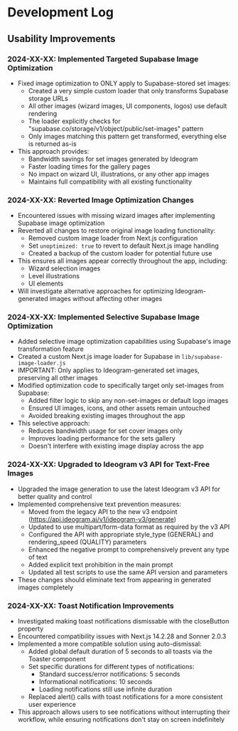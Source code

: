 # Development Log

## Usability Improvements

### 2024-XX-XX: Implemented Targeted Supabase Image Optimization
- Fixed image optimization to ONLY apply to Supabase-stored set images:
  - Created a very simple custom loader that only transforms Supabase storage URLs
  - All other images (wizard images, UI components, logos) use default rendering
  - The loader explicitly checks for "supabase.co/storage/v1/object/public/set-images" pattern
  - Only images matching this pattern get transformed, everything else is returned as-is
- This approach provides:
  - Bandwidth savings for set images generated by Ideogram
  - Faster loading times for the gallery pages
  - No impact on wizard UI, illustrations, or any other app images
  - Maintains full compatibility with all existing functionality

### 2024-XX-XX: Reverted Image Optimization Changes
- Encountered issues with missing wizard images after implementing Supabase image optimization
- Reverted all changes to restore original image loading functionality:
  - Removed custom image loader from Next.js configuration
  - Set `unoptimized: true` to revert to default Next.js image handling
  - Created a backup of the custom loader for potential future use
- This ensures all images appear correctly throughout the app, including:
  - Wizard selection images
  - Level illustrations
  - UI elements
- Will investigate alternative approaches for optimizing Ideogram-generated images without affecting other images

### 2024-XX-XX: Implemented Selective Supabase Image Optimization
- Added selective image optimization capabilities using Supabase's image transformation feature
- Created a custom Next.js image loader for Supabase in `lib/supabase-image-loader.js`
- IMPORTANT: Only applies to Ideogram-generated set images, preserving all other images
- Modified optimization code to specifically target only set-images from Supabase:
  - Added filter logic to skip any non-set-images or default logo images
  - Ensured UI images, icons, and other assets remain untouched
  - Avoided breaking existing images throughout the app
- This selective approach:
  - Reduces bandwidth usage for set cover images only
  - Improves loading performance for the sets gallery
  - Doesn't interfere with existing image display across the app

### 2024-XX-XX: Upgraded to Ideogram v3 API for Text-Free Images
- Upgraded the image generation to use the latest Ideogram v3 API for better quality and control
- Implemented comprehensive text prevention measures:
  - Moved from the legacy API to the new v3 endpoint (https://api.ideogram.ai/v1/ideogram-v3/generate)
  - Updated to use multipart/form-data format as required by the v3 API
  - Configured the API with appropriate style_type (GENERAL) and rendering_speed (QUALITY) parameters
  - Enhanced the negative prompt to comprehensively prevent any type of text
  - Added explicit text prohibition in the main prompt
  - Updated all test scripts to use the same API version and parameters
- These changes should eliminate text from appearing in generated images completely

### 2024-XX-XX: Toast Notification Improvements
- Investigated making toast notifications dismissable with the closeButton property
- Encountered compatibility issues with Next.js 14.2.28 and Sonner 2.0.3
- Implemented a more compatible solution using auto-dismissal:
  - Added global default duration of 5 seconds to all toasts via the Toaster component
  - Set specific durations for different types of notifications:
    - Standard success/error notifications: 5 seconds
    - Informational notifications: 10 seconds
    - Loading notifications still use infinite duration
  - Replaced alert() calls with toast notifications for a more consistent user experience
- This approach allows users to see notifications without interrupting their workflow, while ensuring notifications don't stay on screen indefinitely 